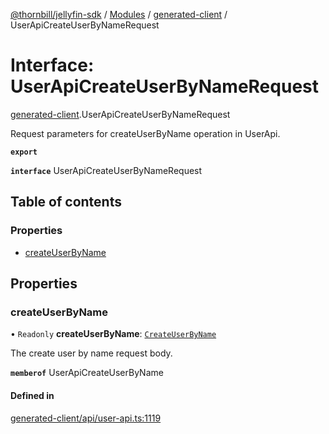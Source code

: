 [@thornbill/jellyfin-sdk](../README.md) / [Modules](../modules.md) / [generated-client](../modules/generated_client.md) / UserApiCreateUserByNameRequest

# Interface: UserApiCreateUserByNameRequest

[generated-client](../modules/generated_client.md).UserApiCreateUserByNameRequest

Request parameters for createUserByName operation in UserApi.

**`export`**

**`interface`** UserApiCreateUserByNameRequest

## Table of contents

### Properties

- [createUserByName](generated_client.UserApiCreateUserByNameRequest.md#createuserbyname)

## Properties

### createUserByName

• `Readonly` **createUserByName**: [`CreateUserByName`](generated_client.CreateUserByName.md)

The create user by name request body.

**`memberof`** UserApiCreateUserByName

#### Defined in

[generated-client/api/user-api.ts:1119](https://github.com/thornbill/jellyfin-sdk-typescript/blob/c68c853/src/generated-client/api/user-api.ts#L1119)
